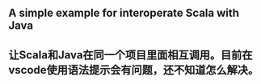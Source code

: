 ## A simple example for interoperate Scala with Java

## 让Scala和Java在同一个项目里面相互调用。目前在vscode使用语法提示会有问题，还不知道怎么解决。